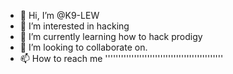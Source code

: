 - 👋 Hi, I’m @K9-LEW
- 👀 I’m interested in hacking
- 🌱 I’m currently learning how to hack prodigy
- 💞️ I’m looking to collaborate on.
- 📫 How to reach me '''''''''''''''''''''''''''''''''''''''''''''

<!---
K9-LEW/K9-LEW is a ✨ special ✨ repository because its `README.md` (this file) appears on your GitHub profile.
You can click the Preview link to take a look at your changes.
--->
